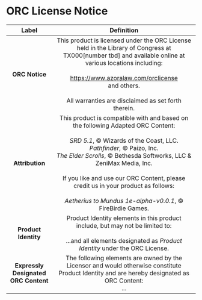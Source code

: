 # ORC License Notice

|                Label                 |                                                                                                                                                                                              Definition                                                                                                                                                                                              |
| :----------------------------------: | :--------------------------------------------------------------------------------------------------------------------------------------------------------------------------------------------------------------------------------------------------------------------------------------------------------------------------------------------------------------------------------------------------: |
|            **ORC Notice**            |                                                         This product is licensed under the ORC License held in the Library of Congress at TX000[number tbd] and available online at various locations including: <br><br> <https://www.azoralaw.com/orclicense> <br>and others. <br><br> All warranties are disclaimed as set forth therein.                                                         |
|           **Attribution**            | This product is compatible with and based on the following Adapted ORC Content:<br><br> *SRD 5.1*, ©️ Wizards of the Coast, LLC.<br>*Pathfinder*, ©️ Paizo, Inc.<br>*The Elder Scrolls*, ©️ Bethesda Softworks, LLC & ZeniMax Media, Inc.<br><br> If you like and use our ORC Content, please credit us in your product as follows: <br><br> *Aetherius to Mundus 1e-alpha-v0.0.1*, © FireBirdie Games. |
|         **Product Identity**         |                                                                                            Product Identity elements in this product include, but may not be limited to: <br> <!-- ItemOrPerson, ItemOrPerson, ..., --> <br> ...and all elements designated as *Product Identity* under the ORC License.                                                                                             |
| **Expressly Designated ORC Content** |                                                                                                                         The following elements are owned by the Licensor and would otherwise constitute Product Identity and are hereby designated as ORC Content: <br> ...                                                                                                                          |
